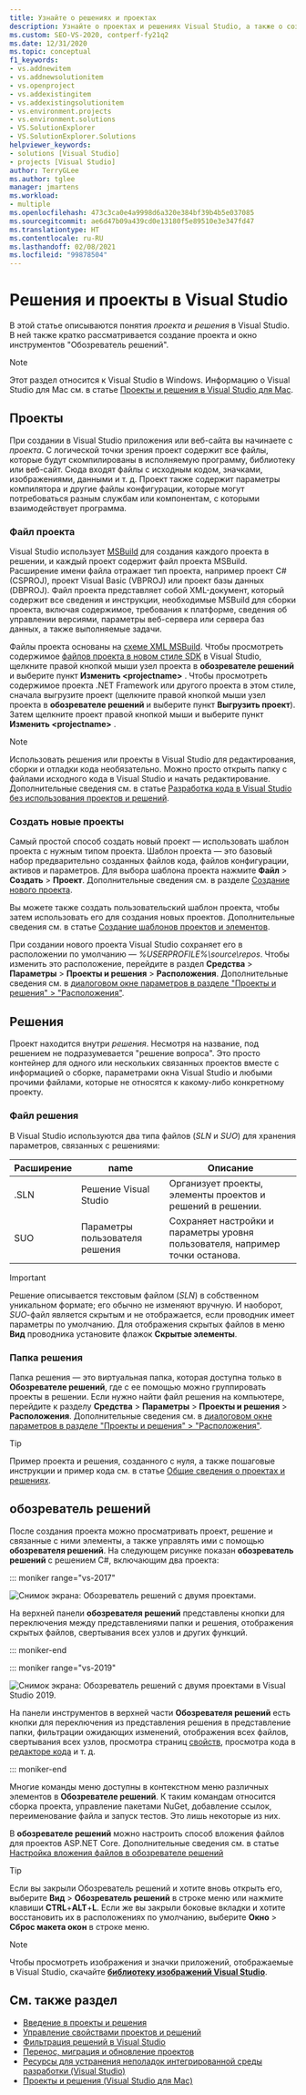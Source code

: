 ```yaml
---
title: Узнайте о решениях и проектах
description: Узнайте о проектах и решениях Visual Studio, а также о создании проектов на основе шаблона и о том, как просматривать проекты и управлять ими в Обозревателе решений.
ms.custom: SEO-VS-2020, contperf-fy21q2
ms.date: 12/31/2020
ms.topic: conceptual
f1_keywords:
- vs.addnewitem
- vs.addnewsolutionitem
- vs.openproject
- vs.addexistingitem
- vs.addexistingsolutionitem
- vs.environment.projects
- vs.environment.solutions
- VS.SolutionExplorer
- VS.SolutionExplorer.Solutions
helpviewer_keywords:
- solutions [Visual Studio]
- projects [Visual Studio]
author: TerryGLee
ms.author: tglee
manager: jmartens
ms.workload:
- multiple
ms.openlocfilehash: 473c3ca0e4a9998d6a320e384bf39b4b5e037085
ms.sourcegitcommit: ae6d47b09a439cd0e13180f5e89510e3e347fd47
ms.translationtype: HT
ms.contentlocale: ru-RU
ms.lasthandoff: 02/08/2021
ms.locfileid: "99878504"
---
```

# <a name="solutions-and-projects-in-visual-studio"></a>Решения и проекты в Visual Studio

В этой статье описываются понятия *проекта* и *решения* в Visual Studio. В ней также кратко рассматривается создание проекта и окно инструментов "Обозреватель решений".

> [!NOTE]
> Этот раздел относится к Visual Studio в Windows. Информацию о Visual Studio для Mac см. в статье [Проекты и решения в Visual Studio для Mac](/visualstudio/mac/projects-and-solutions).

## <a name="projects"></a>Проекты

При создании в Visual Studio приложения или веб-сайта вы начинаете с *проекта*. С логической точки зрения проект содержит все файлы, которые будут скомпилированы в исполняемую программу, библиотеку или веб-сайт. Сюда входят файлы с исходным кодом, значками, изображениями, данными и т. д. Проект также содержит параметры компилятора и другие файлы конфигурации, которые могут потребоваться разным службам или компонентам, с которыми взаимодействует программа.

### <a name="project-file"></a>Файл проекта

Visual Studio использует [MSBuild](../msbuild/msbuild.md) для создания каждого проекта в решении, и каждый проект содержит файл проекта MSBuild. Расширение имени файла отражает тип проекта, например проект C# (CSPROJ), проект Visual Basic (VBPROJ) или проект базы данных (DBPROJ). Файл проекта представляет собой XML-документ, который содержит все сведения и инструкции, необходимые MSBuild для сборки проекта, включая содержимое, требования к платформе, сведения об управлении версиями, параметры веб-сервера или сервера баз данных, а также выполняемые задачи.

Файлы проекта основаны на [схеме XML MSBuild](../msbuild/msbuild-project-file-schema-reference.md). Чтобы просмотреть содержимое [файлов проекта в новом стиле SDK](../msbuild/how-to-use-project-sdk.md) в Visual Studio, щелкните правой кнопкой мыши узел проекта в **обозревателе решений** и выберите пункт **Изменить \<projectname\>** . Чтобы просмотреть содержимое проекта .NET Framework или другого проекта в этом стиле, сначала выгрузите проект (щелкните правой кнопкой мыши узел проекта в **обозревателе решений** и выберите пункт **Выгрузить проект**). Затем щелкните проект правой кнопкой мыши и выберите пункт **Изменить \<projectname\>** .

> [!NOTE]
> Использовать решения или проекты в Visual Studio для редактирования, сборки и отладки кода необязательно. Можно просто открыть папку с файлами исходного кода в Visual Studio и начать редактирование. Дополнительные сведения см. в статье [Разработка кода в Visual Studio без использования проектов и решений](../ide/develop-code-in-visual-studio-without-projects-or-solutions.md).

### <a name="create-new-projects"></a>Создать новые проекты

Самый простой способ создать новый проект — использовать шаблон проекта с нужным типом проекта. Шаблон проекта — это базовый набор предварительно созданных файлов кода, файлов конфигурации, активов и параметров. Для выбора шаблона проекта нажмите **Файл** > **Создать** > **Проект**. Дополнительные сведения см. в разделе [Создание нового проекта](create-new-project.md).

Вы можете также создать пользовательский шаблон проекта, чтобы затем использовать его для создания новых проектов. Дополнительные сведения см. в статье [Создание шаблонов проектов и элементов](../ide/creating-project-and-item-templates.md).

При создании нового проекта Visual Studio сохраняет его в расположении по умолчанию — *%USERPROFILE%\source\repos*. Чтобы изменить это расположение, перейдите в раздел **Средства** > **Параметры** > **Проекты и решения** > **Расположения**. Дополнительные сведения см. в [диалоговом окне параметров в разделе "Проекты и решения" > "Расположения"](./reference/projects-solutions-locations-options.md).

## <a name="solutions"></a>Решения

Проект находится внутри *решения*. Несмотря на название, под решением не подразумевается "решение вопроса". Это просто контейнер для одного или нескольких связанных проектов вместе с информацией о сборке, параметрами окна Visual Studio и любыми прочими файлами, которые не относятся к какому-либо конкретному проекту.

### <a name="solution-file"></a>Файл решения

В Visual Studio используются два типа файлов (*SLN* и *SUO*) для хранения параметров, связанных с решениями:

|Расширение|name|Описание|
|---------------|----------|-----------------|
|.SLN|Решение Visual Studio|Организует проекты, элементы проектов и решений в решении.|
|SUO|Параметры пользователя решения|Сохраняет настройки и параметры уровня пользователя, например точки останова.|

> [!IMPORTANT]
> Решение описывается текстовым файлом (*SLN*) в собственном уникальном формате; его обычно не изменяют вручную. И наоборот, *SUO*-файл является скрытым и не отображается, если проводник имеет параметры по умолчанию. Для отображения скрытых файлов в меню **Вид** проводника установите флажок **Скрытые элементы**.

### <a name="solution-folder"></a>Папка решения

Папка решения — это виртуальная папка, которая доступна только в **Обозревателе решений**, где с ее помощью можно группировать проекты в решении. Если нужно найти файл решения на компьютере, перейдите к разделу **Средства** > **Параметры** > **Проекты и решения** > **Расположения**. Дополнительные сведения см. в [диалоговом окне параметров в разделе "Проекты и решения" > "Расположения"](./reference/projects-solutions-locations-options.md).

> [!TIP]
> Пример проекта и решения, созданного с нуля, а также пошаговые инструкции и пример кода см. в статье [Общие сведения о проектах и решениях](../get-started/tutorial-projects-solutions.md).

## <a name="solution-explorer"></a>обозреватель решений

После создания проекта можно просматривать проект, решение и связанные с ними элементы, а также управлять ими с помощью **обозревателя решений**. На следующем рисунке показан **обозреватель решений** с решением C#, включающим два проекта:

::: moniker range="vs-2017"

![Снимок экрана: Обозреватель решений с двумя проектами.](../ide/media/vs2015_solution_explorer.png)

На верхней панели **обозревателя решений** представлены кнопки для переключения между представлениями папки и решения, отображения скрытых файлов, свертывания всех узлов и других функций.

::: moniker-end

::: moniker range="vs-2019"

![Снимок экрана: Обозреватель решений с двумя проектами в Visual Studio 2019.](../ide/media/solution-explorer.png)

На панели инструментов в верхней части **Обозревателя решений** есть кнопки для переключения из представления решения в представление папки, фильтрации ожидающих изменений, отображения всех файлов, свертывания всех узлов, просмотра страниц [свойств](managing-project-and-solution-properties.md), просмотра кода в [редакторе кода](writing-code-in-the-code-and-text-editor.md) и т. д.

::: moniker-end

Многие команды меню доступны в контекстном меню различных элементов в **Обозревателе решений**. К таким командам относится сборка проекта, управление пакетами NuGet, добавление ссылок, переименование файла и запуск тестов. Это лишь некоторые из них.

В **обозревателе решений** можно настроить способ вложения файлов для проектов ASP.NET Core. Дополнительные сведения см. в статье [Настройка вложения файлов в обозревателе решений](file-nesting-solution-explorer.md)

> [!TIP]
> Если вы закрыли Обозреватель решений и хотите вновь открыть его, выберите **Вид** > **Обозреватель решений** в строке меню или нажмите клавиши **CTRL**+**ALT**+**L**. Если же вы закрыли боковые вкладки и хотите восстановить их в расположениях по умолчанию, выберите **Окно** > **Сброс макета окон** в строке меню.

> [!NOTE]
> Чтобы просмотреть изображения и значки приложений, отображаемые в Visual Studio, скачайте [**библиотеку изображений Visual Studio**](https://www.microsoft.com/download/details.aspx?id=35825).

## <a name="see-also"></a>См. также раздел

- [Введение в проекты и решения](../get-started/tutorial-projects-solutions.md)
- [Управление свойствами проектов и решений](managing-project-and-solution-properties.md)
- [Фильтрация решений в Visual Studio](filtered-solutions.md)
- [Перенос, миграция и обновление проектов](../porting/port-migrate-and-upgrade-visual-studio-projects.md)
- [Ресурсы для устранения неполадок интегрированной среды разработки (Visual Studio)](./reference/resources-for-troubleshooting-integrated-development-environment-errors.md)
- [Проекты и решения (Visual Studio для Mac)](/visualstudio/mac/projects-and-solutions)
